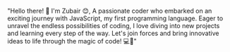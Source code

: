 "Hello there! 
👋 I'm Zubair 😊, 
A passionate coder who embarked on an exciting journey with JavaScript, my first programming language.
Eager to unravel the endless possibilities of coding, I love diving into new projects and learning every step of the way.
Let's join forces and bring innovative ideas to life through the magic of code! 💻🚀"


